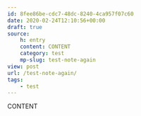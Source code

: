 ```yaml
---
id: 8fee86be-cdc7-48dc-8240-4ca957f07c60
date: 2020-02-24T12:10:56+00:00
draft: true
source:
    h: entry
    content: CONTENT
    category: test
    mp-slug: test-note-again
view: post
url: /test-note-again/
tags:
    - test
---
```

CONTENT
